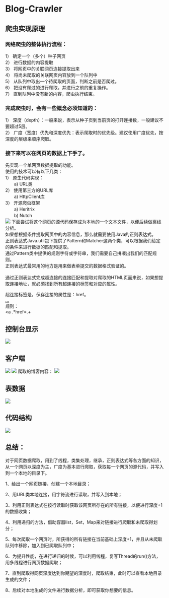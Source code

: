 # Blog-Crawler
## 爬虫实现原理
### 网络爬虫的整体执行流程：
1） 确定一个（多个）种子网页<br>
2） 进行数据的内容提取<br>
3） 将网页中的关联网页连接提取出来<br>
4） 将尚未爬取的关联网页内容放到一个队列中<br>
5） 从队列中取出一个待爬取的页面，判断之前是否爬过。<br>
6） 把没有爬过的进行爬取，并进行之前的重复操作。<br>
7） 直到队列中没有新的内容，爬虫执行结束。<br>

### 完成爬虫时，会有一些概念必须知道的：<br>
1） 深度（depth）：一般来说，表示从种子页到当前页的打开连接数，一般建议不要超过5层。<br>
2） 广度（宽度）优先和深度优先：表示爬取时的优先级。建议使用广度优先，按深度的层级来顺序爬取。<br>
### 接下来可以在网页的数据上下手了。
先实现一个单网页数据提取的功能。<br>
使用的技术可以有以下几类：<br>
1） 原生代码实现：<br>
　　a) URL类<br>
2） 使用第三方的URL库<br>
　　a) HttpClient库<br>
3） 开源爬虫框架<br>
　　a) Heritrix<br>
　　b) Nutch<br>
![](https://i.loli.net/2018/06/16/5b23ef6d7b2a0.png)
下面尝试将这个网页的源代码保存成为本地的一个文本文件，以便后续做离线分析。<br>
如果想根据条件提取网页中的内容信息，那么就需要使用Java的正则表达式。<br>
正则表达式Java.util包下提供了Pattern和Matcher这两个类，可以根据我们给定的条件来进行数据的匹配和提取。<br>
通过Pattern类中提供的规则字符或字符串，我们需要自己拼凑出我们的匹配规则。<br>
正则表达式最常用的地方是用来做表单提交的数据格式验证的。<br><br>
通过正则表达式完成超连接的连接匹配和提取对爬取的HTML页面来说，如果想提取连接地址，就必须找到所有超连接的标签和对应的属性。<br>

超连接标签是<a></a>，保存连接的属性是：href。<br>
<a href=”…”>…</a> <br>
规则：<br>
<a .*href=.+</a> <br>
## 控制台显示
![](https://i.loli.net/2018/06/16/5b23efa796253.png)
## 客户端
![](https://i.loli.net/2018/06/16/5b23efbe3826b.png)
![](https://i.loli.net/2018/06/16/5b23efd817c29.png)
爬取的博客内容：
![](https://i.loli.net/2018/06/16/5b23f0de3c2a7.png)
## 表数据
![](https://i.loli.net/2018/06/16/5b23f0864add2.png)
## 代码结构
![](https://i.loli.net/2018/06/16/5b23f0266466f.png)
## 总结：
对于网页数据爬取，用到了线程，类集处理，继承，正则表达式等各方面的知识，从一个网页以深度为主，广度为基本进行爬取，获取每一个网页的源代码，并写入到一个本地的目录下。<br>

1、给出一个网页链接，创建一个本地目录；<br>

2、用URL类本地连接，用字符流进行读取，并写入到本地；<br>

3、利用正则表达式在按行读取时获取该网页所存在的所有链接，以便进行深度+1的数据收集；<br>

4、利用递归的方法，借助容器list，Set，Map来对链接进行爬取和未爬取得划分；<br>

5、每次爬取一个网页时，所获得的所有链接在当前基础上深度+1，并且从未爬取队列中移除，加入到已爬取队列中；<br>

6、为提升性能，在进行递归的时候，可以利用线程，复写Thread的run()方法，用多线程进行网页数据爬取；<br>

7、直到爬取得网页深度达到你期望的深度时，爬取结束，此时可以查看本地目录生成的文件；<br>

8、后续对本地生成的文件进行数据分析，即可获取你想要的信息。<br>









